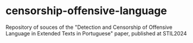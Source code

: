 # censorship-offensive-language
Repository of souces of the "Detection and Censorship of Offensive Language in Extended Texts in Portuguese" paper, published at STIL2024
